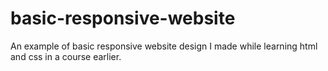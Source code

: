 # basic-responsive-website
An example of basic responsive website design I made while learning html and css in a course earlier.
